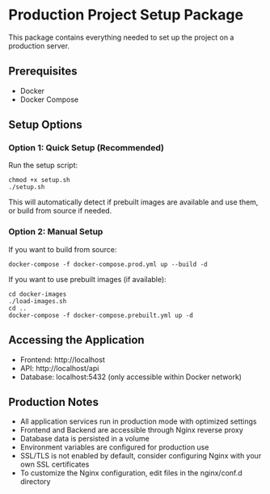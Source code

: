 # Production Project Setup Package

This package contains everything needed to set up the project on a production server.

## Prerequisites

- Docker
- Docker Compose

## Setup Options

### Option 1: Quick Setup (Recommended)

Run the setup script:
```
chmod +x setup.sh
./setup.sh
```

This will automatically detect if prebuilt images are available and use them,
or build from source if needed.

### Option 2: Manual Setup

If you want to build from source:
```
docker-compose -f docker-compose.prod.yml up --build -d
```

If you want to use prebuilt images (if available):
```
cd docker-images
./load-images.sh
cd ..
docker-compose -f docker-compose.prebuilt.yml up -d
```

## Accessing the Application

- Frontend: http://localhost
- API: http://localhost/api
- Database: localhost:5432 (only accessible within Docker network)

## Production Notes

- All application services run in production mode with optimized settings
- Frontend and Backend are accessible through Nginx reverse proxy
- Database data is persisted in a volume
- Environment variables are configured for production use
- SSL/TLS is not enabled by default, consider configuring Nginx with your own SSL certificates
- To customize the Nginx configuration, edit files in the nginx/conf.d directory 